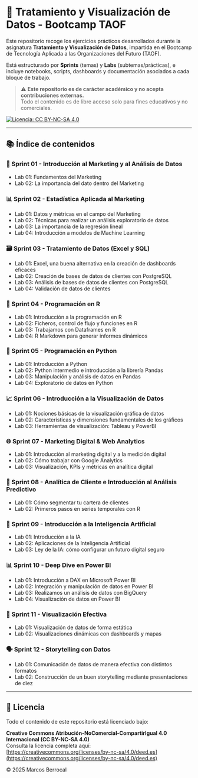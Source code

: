 # 🧠 Tratamiento y Visualización de Datos - Bootcamp TAOF

Este repositorio recoge los ejercicios prácticos desarrollados durante la asignatura **Tratamiento y Visualización de Datos**, impartida en el Bootcamp de Tecnología Aplicada a las Organizaciones del Futuro (TAOF).

Está estructurado por **Sprints** (temas) y **Labs** (subtemas/prácticas), e incluye notebooks, scripts, dashboards y documentación asociados a cada bloque de trabajo.

> ⚠️ **Este repositorio es de carácter académico y no acepta contribuciones externas.**  
> Todo el contenido es de libre acceso solo para fines educativos y no comerciales.

[![Licencia: CC BY-NC-SA 4.0](https://licensebuttons.net/l/by-nc-sa/4.0/88x31.png)](https://creativecommons.org/licenses/by-nc-sa/4.0/)

---

## 📚 Índice de contenidos

### 🔢 Sprint 01 - Introducción al Marketing y al Análisis de Datos
- Lab 01: Fundamentos del Marketing  
- Lab 02: La importancia del dato dentro del Marketing

### 📊 Sprint 02 - Estadística Aplicada al Marketing
- Lab 01: Datos y métricas en el campo del Marketing  
- Lab 02: Técnicas para realizar un análisis exploratorio de datos  
- Lab 03: La importancia de la regresión lineal  
- Lab 04: Introducción a modelos de Machine Learning

### 🗃️ Sprint 03 - Tratamiento de Datos (Excel y SQL)
- Lab 01: Excel, una buena alternativa en la creación de dashboards eficaces  
- Lab 02: Creación de bases de datos de clientes con PostgreSQL  
- Lab 03: Análisis de bases de datos de clientes con PostgreSQL  
- Lab 04: Validación de datos de clientes

### 🧬 Sprint 04 - Programación en R
- Lab 01: Introducción a la programación en R  
- Lab 02: Ficheros, control de flujo y funciones en R  
- Lab 03: Trabajamos con Dataframes en R  
- Lab 04: R Markdown para generar informes dinámicos

### 🐍 Sprint 05 - Programación en Python
- Lab 01: Introducción a Python  
- Lab 02: Python intermedio e introducción a la librería Pandas  
- Lab 03: Manipulación y análisis de datos en Pandas  
- Lab 04: Exploratorio de datos en Python

### 📈 Sprint 06 - Introducción a la Visualización de Datos
- Lab 01: Nociones básicas de la visualización gráfica de datos  
- Lab 02: Características y dimensiones fundamentales de los gráficos  
- Lab 03: Herramientas de visualización: Tableau y PowerBI

### 🌐 Sprint 07 - Marketing Digital & Web Analytics
- Lab 01: Introducción al marketing digital y a la medición digital  
- Lab 02: Cómo trabajar con Google Analytics  
- Lab 03: Visualización, KPIs y métricas en analítica digital

### 👥 Sprint 08 - Analítica de Cliente e Introducción al Análisis Predictivo
- Lab 01: Cómo segmentar tu cartera de clientes  
- Lab 02: Primeros pasos en series temporales con R

### 🤖 Sprint 09 - Introducción a la Inteligencia Artificial
- Lab 01: Introducción a la IA  
- Lab 02: Aplicaciones de la Inteligencia Artificial  
- Lab 03: Ley de la IA: cómo configurar un futuro digital seguro

### 📊 Sprint 10 - Deep Dive en Power BI
- Lab 01: Introducción a DAX en Microsoft Power BI  
- Lab 02: Integración y manipulación de datos en Power BI  
- Lab 03: Realizamos un análisis de datos con BigQuery  
- Lab 04: Visualización de datos en Power BI

### 📡 Sprint 11 - Visualización Efectiva
- Lab 01: Visualización de datos de forma estática  
- Lab 02: Visualizaciones dinámicas con dashboards y mapas

### 🗣️ Sprint 12 - Storytelling con Datos
- Lab 01: Comunicación de datos de manera efectiva con distintos formatos  
- Lab 02: Construcción de un buen storytelling mediante presentaciones de diez

---

## 📄 Licencia

Todo el contenido de este repositorio está licenciado bajo:

**Creative Commons Atribución-NoComercial-CompartirIgual 4.0 Internacional (CC BY-NC-SA 4.0)**  
Consulta la licencia completa aquí: [https://creativecommons.org/licenses/by-nc-sa/4.0/deed.es](https://creativecommons.org/licenses/by-nc-sa/4.0/deed.es)

© 2025 Marcos Berrocal
